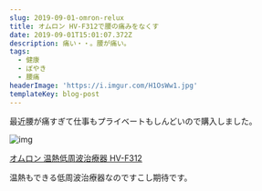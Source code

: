 ```yaml
---
slug: 2019-09-01-omron-relux
title: オムロン HV-F312で腰の痛みをなくす
date: 2019-09-01T15:01:07.372Z
description: 痛い・・。腰が痛い。
tags:
  - 健康
  - ぼやき
  - 腰痛
headerImage: 'https://i.imgur.com/H1OsWw1.jpg'
templateKey: blog-post
---
```


最近腰が痛すぎて仕事もプライベートもしんどいので購入しました。

![img](https://i.imgur.com/H1OsWw1.jpg)

[オムロン 温熱低周波治療器 HV-F312](https://amzn.to/3yaOo1W)

温熱もできる低周波治療器なのですこし期待です。
